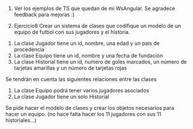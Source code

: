 1) Ver los ejemplos de TS que quedan de mi WsAngular. Se agradece feedback para mejoras :)

2) Ejercicio8 Crear un sistema de clases que codifique un modelo de un equipo de futbol con sus jugadores
y el historia.

1.	La clase Jugador tiene un id, nombre, una edad y un país de procedencia
2.	La clase Equipo tiene un id, nombre y una fecha de fundación
3.	La clase Historial tiene un id, numero de goles marcados, un número de tarjetas amarillas 
y un número de tarjetas rojas

Se tendrán en cuenta las siguientes relaciones entre las clases

1.	La clase Equipo podrá tener varios jugadores asociados
2.	La clase Jugador tiene un solo Historial

Se pide hacer el modelo de clases y crear los objetos necesarios para hacer un equipo. 
(no hace falta hacer los 11 jugadores con sus 11 historiales...)



